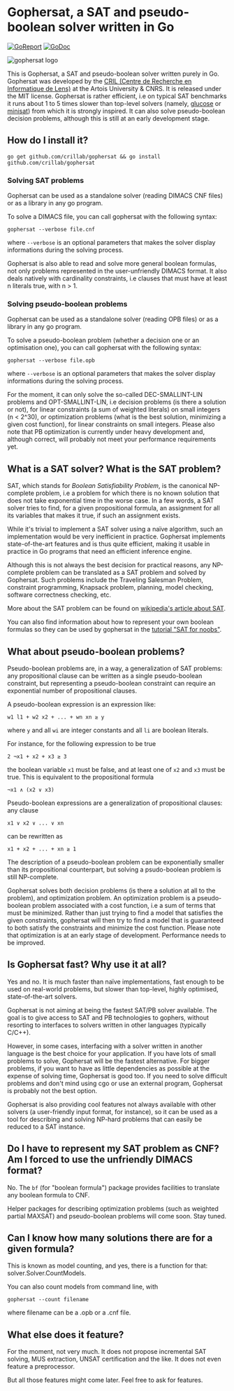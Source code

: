 # Gophersat, a SAT and pseudo-boolean solver written in Go

[![GoReport](https://goreportcard.com/badge/github.com/crillab/gophersat)](https://goreportcard.com/report/github.com/crillab/gophersat)
[![GoDoc](https://godoc.org/github.com/crillab/gophersat?status.svg)](https://godoc.org/github.com/crillab/gophersat)

![gophersat logo](https://raw.githubusercontent.com/crillab/gophersat/master/gophersat.png)

This is Gophersat, a SAT and pseudo-boolean solver written purely in Go. 
Gophersat was developed by the [CRIL (Centre de Recherche en Informatique
de Lens)](http://www.cril.fr) at the Artois University & CNRS. It is
released under the MIT license. Gophersat is rather efficient, i.e on
typical SAT benchmarks it runs about 1 to 5 times slower than top-level
solvers (namely, [glucose](http://www.labri.fr/perso/lsimon/glucose/) or
[minisat](http://minisat.se/)) from which it is strongly inspired.
It can also solve pseudo-boolean decision problems, although this is still
at an early development stage.

## How do I install it?

`go get github.com/crillab/gophersat && go install
github.com/crillab/gophersat`

### Solving SAT problems

Gophersat can be used as a standalone solver (reading DIMACS CNF files) or as a library in any go program.

To solve a DIMACS file, you can call gophersat with the following syntax:

    gophersat --verbose file.cnf

where `--verbose` is an optional parameters that makes the solver display informations during the solving process.

Gophersat is also able to read and solve more general boolean formulas,
not only problems represented in the user-unfriendly DIMACS format.
It also deals natively with cardinality constraints, i.e clauses that must have at least
n literals true, with n > 1.

### Solving pseudo-boolean problems

Gophersat can be used as a standalone solver (reading OPB files) or as a library in any go program.

To solve a pseudo-boolean problem (whether a decision one or an optimisation one), you can call gophersat with the
following syntax:

    gophersat --verbose file.opb

where `--verbose` is an optional parameters that makes the solver display informations during the solving process.

For the moment, it can only solve the so-called DEC-SMALLINT-LIN problems and OPT-SMALLINT-LIN,
i.e decision problems (is there a solution or not), for linear constraints (a sum of weighted literals)
on small integers (n < 2^30), or optimization problems (what is the best solution, minimizing a given cost function),
for linear constraints on small integers.
Please also note that PB optimization is currently under heavy development and, although correct, will probably
not meet your performance requirements yet.

## What is a SAT solver? What is the SAT problem?
SAT, which stands for *Boolean Satisfiability Problem*, is the canonical
NP-complete problem, i.e a problem for which there is no known solution that does
not take exponential time in the worse case. In a few words, a SAT solver tries to find,
for a given propositional formula, an assignment
for all its variables that makes it true, if such an assignment exists.

While it's trivial to implement a SAT solver using a naïve algorithm, such
an implementation would be very inefficient in practice. Gophersat
implements state-of-the-art features and is thus quite efficient, making
it usable in practice in Go programs that need an efficient inference
engine.

Although this is not always the best decision for practical reasons, any
NP-complete problem can be translated as a SAT problem and solved by
Gophersat. Such problems include the Traveling Salesman Problem,
constraint programming, Knapsack problem, planning, model checking,
software correctness checking, etc.

More about the SAT problem can be found on [wikipedia's article about
SAT](https://en.wikipedia.org/wiki/Boolean_satisfiability_problem).

You can also find information about how to represent your own boolean
formulas so they can be used by gophersat in the [tutorial "SAT for
noobs"](examples/sat-for-noobs.md).

## What about pseudo-boolean problems?
Pseudo-boolean problems are, in a way, a generalization of SAT problems: any propositional clause
can be written as a single pseudo-boolean constraint, but representing a pseudo-boolean constraint
can require an exponential number of propositional clauses.

A pseudo-boolean expression is an expression like:

    w1 l1 + w2 x2 + ... + wn xn ≥ y

where `y` and all `wi` are integer constants and all `li` are boolean literals.

For instance, for the following expression to be true

    2 ¬x1 + x2 + x3 ≥ 3

the boolean variable `x1` must be false, and at least one of `x2` and `x3` must be true.
This is equivalent to the propositional formula

    ¬x1 ∧ (x2 ∨ x3)

Pseudo-boolean expressions are a generalization of propositional clauses: any clause

    x1 ∨ x2 ∨ ... ∨ xn

can be rewritten as

    x1 + x2 + ... + xn ≥ 1

The description of a pseudo-boolean problem can be exponentially smaller than its
propositional counterpart, but solving a psudo-boolean problem is still NP-complete.

Gophersat solves both decision problems (is there a solution at all to the problem),
and optimization problem.
An optimization problem is a pseudo-boolean problem associated with a cost function,
i.e a sum of terms that must be minimized.
Rather than just trying to find a model that satisfies the given constraints,
gophersat will then try to find a model that is guaranteed to both satisfy the constraints
and minimize the cost function.
Please note that optimization is at an early stage of development.
Performance needs to be improved.

## Is Gophersat fast? Why use it at all?
Yes and no. It is much faster than naïve implementations, fast enough to be used on real-world problems, but slower than
top-level, highly optimised, state-of-the-art solvers.

Gophersat is not aiming at being the fastest SAT/PB solver available. The
goal is to give access to SAT and PB technologies to gophers, without resorting
to interfaces to solvers written in other languages (typically C/C++).

However, in some cases, interfacing with a solver written in another
language is the best choice for your application. If you have lots of
small problems to solve, Gophersat will be the fastest alternative. For
bigger problems, if you want to have as little dependencies as possible
at the expense of solving time, Gophersat is good too. If you need to
solve difficult problems and don't mind using cgo or use an external
program, Gophersat is probably not the best option.

Gophersat is also providing cool features not always available with other solvers
(a user-friendly input format, for instance), so it can be used as a tool for
describing and solving NP-hard problems that can easily be reduced to a SAT instance.

## Do I have to represent my SAT problem as CNF? Am I forced to use the unfriendly DIMACS format?
No. The `bf` (for "boolean formula") package provides facilities to
translate any boolean formula to CNF.

Helper packages for describing optimization problems (such as weighted partial MAXSAT)
and pseudo-boolean problems will come soon. Stay tuned.

## Can I know how many solutions there are for a given formula?
This is known as model counting, and yes, there is a function for that: solver.Solver.CountModels.

You can also count models from command line, with

    gophersat --count filename

where filename can be a .opb or a .cnf file.

## What else does it feature?
For the moment, not very much. It does not
propose incremental SAT solving, MUS extraction, UNSAT certification
and the like. It does not even feature a preprocessor.

But all those features might come later. Feel free to ask for features. 
